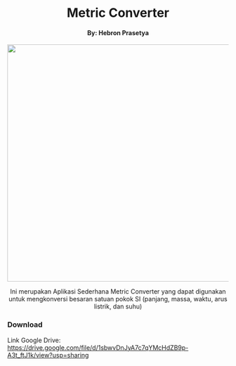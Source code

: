 <h1 align="center"> Metric Converter </h1>
<h4 align="center"> By: Hebron Prasetya </h4>
<p align="center"><img src="https://github.com/123spontanuhuy/Metric_Converter_Kotlin/app/src/Kotlin.gif" height="540"/></p>

<p align="center">Ini merupakan Aplikasi Sederhana Metric Converter yang dapat digunakan untuk mengkonversi besaran satuan pokok SI (panjang, massa, waktu, arus listrik, dan suhu)</p>

### Download
Link Google Drive: https://drive.google.com/file/d/1sbwvDnJyA7c7qYMcHdZB9p-A3t_ftJ1k/view?usp=sharing
